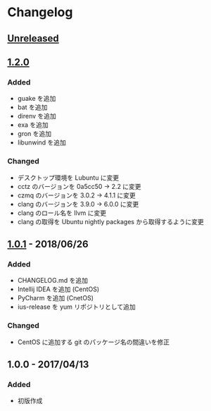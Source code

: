 # Changelog

## [Unreleased]

## [1.2.0]

### Added

- guake を追加
- bat を追加
- direnv を追加
- exa を追加
- gron を追加
- libunwind を追加

### Changed

- デスクトップ環境を Lubuntu に変更
- cctz のバージョンを 0a5cc50 -> 2.2 に変更
- czmq のバージョンを 3.0.2 -> 4.1.1 に変更
- clang のバージョンを 3.9.0 -> 6.0.0 に変更
- clang のロール名を llvm に変更
- clang の取得を Ubuntu nightly packages から取得するように変更

## [1.0.1] - 2018/06/26

### Added

- CHANGELOG.md を追加
- Intellij IDEA を追加 (CentOS)
- PyCharm を追加 (CnetOS)
- ius-release を yum リポジトリとして追加

### Changed

- CentOS に追加する git のパッケージ名の間違いを修正

## 1.0.0 - 2017/04/13

### Added

- 初版作成

[Unreleased]: https://github.com/rinatz/linux-desktop-ja/compare/v1.2.0...HEAD
[1.2.0]: https://github.com/rinatz/linux-desktop-ja/compare/v1.0.1...v1.2.0
[1.0.1]: https://github.com/rinatz/linux-desktop-ja/compare/v1.0.0...v1.0.1
